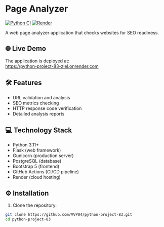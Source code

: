 # Page Analyzer

[![Python CI](https://github.com/VVP04/python-project-83/actions/workflows/main.yml/badge.svg)](https://github.com/VVP04/python-project-83/actions/workflows/main.yml)
[![Render](https://img.shields.io/badge/Render-Deployed-brightgreen)](https://python-project-83-zlel.onrender.com)

A web page analyzer application that checks websites for SEO readiness.

## 🌐 Live Demo

The application is deployed at:  
https://python-project-83-zlel.onrender.com

## 🛠️ Features

- URL validation and analysis
- SEO metrics checking
- HTTP response code verification
- Detailed analysis reports

## 💻 Technology Stack

- Python 3.11+
- Flask (web framework)
- Gunicorn (production server)
- PostgreSQL (database)
- Bootstrap 5 (frontend)
- GitHub Actions (CI/CD pipeline)
- Render (cloud hosting)

## ⚙️ Installation

1. Clone the repository:
```bash
git clone https://github.com/VVP04/python-project-83.git
cd python-project-83